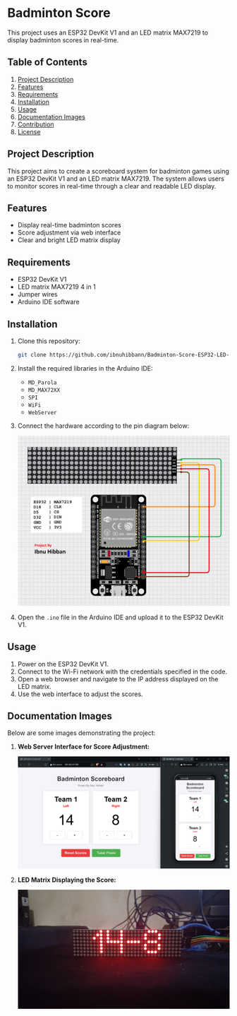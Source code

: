 # Badminton Score

This project uses an ESP32 DevKit V1 and an LED matrix MAX7219 to display badminton scores in real-time.

## Table of Contents
1. [Project Description](#project-description)
2. [Features](#features)
3. [Requirements](#requirements)
4. [Installation](#installation)
5. [Usage](#usage)
6. [Documentation Images](#documentation-images)
7. [Contribution](#contribution)
8. [License](#license)

## Project Description
This project aims to create a scoreboard system for badminton games using an ESP32 DevKit V1 and an LED matrix MAX7219. The system allows users to monitor scores in real-time through a clear and readable LED display.

## Features
- Display real-time badminton scores
- Score adjustment via web interface
- Clear and bright LED matrix display

## Requirements
- ESP32 DevKit V1
- LED matrix MAX7219 4 in 1
- Jumper wires
- Arduino IDE software

## Installation
1. Clone this repository:
    ```bash
    git clone https://github.com/ibnuhibbann/Badminton-Score-ESP32-LED-Matrix.git
    ```
2. Install the required libraries in the Arduino IDE:
    - `MD_Parola`
    - `MD_MAX72XX`
    - `SPI`
    - `WiFi`
    - `WebServer`

3. Connect the hardware according to the pin diagram below:
   
   ![Pin Diagram](image/pin.png)

4. Open the `.ino` file in the Arduino IDE and upload it to the ESP32 DevKit V1.

## Usage
1. Power on the ESP32 DevKit V1.
2. Connect to the Wi-Fi network with the credentials specified in the code.
3. Open a web browser and navigate to the IP address displayed on the LED matrix.
4. Use the web interface to adjust the scores.

## Documentation Images
Below are some images demonstrating the project:

1. **Web Server Interface for Score Adjustment:**
   
   ![Web Server Interface](image/doc1.png)

2. **LED Matrix Displaying the Score:**
   
   ![LED Matrix Display](image/doc2.jpg)


